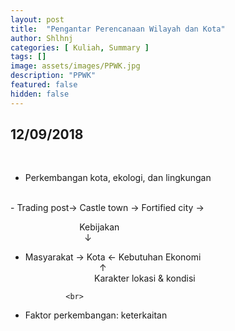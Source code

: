 ```yaml
---
layout: post
title:  "Pengantar Perencanaan Wilayah dan Kota"
author: Shlhnj
categories: [ Kuliah, Summary ]
tags: []
image: assets/images/PPWK.jpg
description: "PPWK"
featured: false
hidden: false
---
```


## 12/09/2018

<br>

- Perkembangan kota, ekologi, dan lingkungan
<br>
- Trading post-> Castle town -> Fortified city ->

<br>

&nbsp; &nbsp; &nbsp; &nbsp; &nbsp; &nbsp; &nbsp; &nbsp; &nbsp; &nbsp; &nbsp; &nbsp; &nbsp; &nbsp; Kebijakan <br>
&nbsp; &nbsp; &nbsp; &nbsp; &nbsp; &nbsp; &nbsp; &nbsp; &nbsp; &nbsp; &nbsp; &nbsp; &nbsp; &nbsp; &nbsp; &#8595; <br>
- Masyarakat &#8594; Kota &#8592; Kebutuhan Ekonomi <br>
&nbsp; &nbsp; &nbsp; &nbsp; &nbsp; &nbsp; &nbsp; &nbsp; &nbsp; &nbsp; &nbsp; &nbsp; &nbsp; &nbsp; &nbsp; &#8593; <br>
&nbsp; &nbsp; &nbsp; &nbsp; &nbsp; &nbsp; &nbsp; &nbsp; &nbsp; &nbsp; &nbsp; &nbsp; &nbsp; &nbsp; Karakter lokasi & kondisi <br>

               <br>
               
- Faktor perkembangan: keterkaitan


